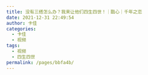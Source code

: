 ```yaml
---
title: 没有三搭怎么办？我来让他们四生四世！｜戬心｜千年之恋
date: 2021-12-31 22:49:54
author: 卡佳
categories: 
  - 卡佳
  - 视频
tags: 
  - 视频
  - 四生四世
permalink: /pages/bbfa4b/
---
```


<iframeComp ihtml="https://player.bilibili.com/player.html?aid=677847109&cid=474244245&page=1&danmaku=1&high_quality=1"></iframeComp>

<!-- more -->
